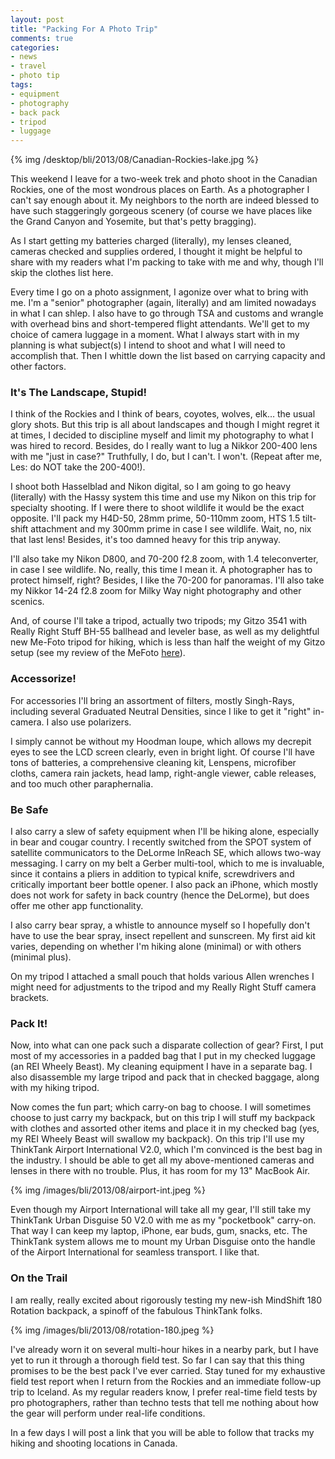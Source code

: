 ```yaml
---
layout: post
title: "Packing For A Photo Trip"
comments: true
categories:
- news
- travel
- photo tip
tags:
- equipment
- photography
- back pack
- tripod
- luggage
---
```


{% img /desktop/bli/2013/08/Canadian-Rockies-lake.jpg %}

This weekend I leave for a two-week trek and photo shoot in the Canadian Rockies, one of the most wondrous places on Earth. As a photographer I can't say enough about it. My neighbors to the north are indeed blessed to have such staggeringly gorgeous scenery (of course we have places like the Grand Canyon and Yosemite, but that's petty bragging). 

<!-- more -->

As I start getting my batteries charged (literally), my lenses cleaned, cameras checked and supplies ordered, I thought it might be helpful to share with my readers what I'm packing to take with me and why, though I'll skip the clothes list here.

Every time I go on a photo assignment, I agonize over what to bring with me. I'm a "senior" photographer (again, literally) and am limited nowadays in what I can shlep. I also have to go through TSA and customs and wrangle with overhead bins and short-tempered flight attendants. We'll get to my choice of camera luggage in a moment. What I always start with in my planning is what subject(s) I intend to shoot and what I will need to accomplish that. Then I whittle down the list based on carrying capacity and other factors. 

### It's The Landscape, Stupid!

I think of the Rockies and I think of bears, coyotes, wolves, elk… the usual glory shots. But this trip is all about landscapes and though I might regret it at times, I decided to discipline myself and limit my photography to what I was hired to record. Besides, do I really want to lug a Nikkor 200-400 lens with me "just in case?" Truthfully, I do, but I can't. I won't. (Repeat after me, Les: do NOT take the 200-400!). 

I shoot both Hasselblad and Nikon digital, so I am going to go heavy (literally) with the Hassy system this time and use my Nikon on this trip for specialty shooting. If I were there to shoot wildlife it would be the exact opposite. I'll pack my H4D-50, 28mm prime, 50-110mm zoom, HTS 1.5 tilt-shift attachment and my 300mm prime in case I see wildlife. Wait, no, nix that last lens! Besides, it's too damned heavy for this trip anyway.

I'll also take my Nikon D800, and 70-200 f2.8 zoom, with 1.4 teleconverter, in case I see wildlife. No, really, this time I mean it. A photographer has to protect himself, right? Besides, I like the 70-200 for panoramas. I'll also take my Nikkor 14-24 f2.8 zoom for Milky Way night photography and other scenics. 

And, of course I'll take a tripod, actually two tripods; my Gitzo 3541 with Really Right Stuff BH-55 ballhead and leveler base, as well as my delightful new Me-Foto tripod for hiking, which is less than half the weight of my Gitzo setup (see my review of the MeFoto [here](http://www.lesterpickerphoto.com/2013/06/12/the-me-foto-travel-tripod-a-review/)). 

### Accessorize!

For accessories I'll bring an assortment of filters, mostly Singh-Rays, including several Graduated Neutral Densities, since I like to get it "right" in-camera. I also use polarizers. 

I simply cannot be without my Hoodman loupe, which allows my decrepit eyes to see the LCD screen clearly, even in bright light. Of course I'll have tons of batteries, a comprehensive cleaning kit, Lenspens, microfiber cloths, camera rain jackets, head lamp, right-angle viewer, cable releases, and too much other paraphernalia. 

### Be Safe

I also carry a slew of safety equipment when I'll be hiking alone, especially in bear and cougar country. I recently switched from the SPOT system of satellite communicators to the DeLorme InReach SE, which allows two-way messaging. I carry on my belt a Gerber multi-tool, which to me is invaluable, since it contains a pliers in addition to typical knife, screwdrivers and critically important beer bottle opener. I also pack an iPhone, which mostly does not work for safety in back country (hence the DeLorme), but does offer me other app functionality. 

I also carry bear spray, a whistle to announce myself so I hopefully don't have to use the bear spray, insect repellent and sunscreen. My first aid kit varies, depending on whether I'm hiking alone (minimal) or with others (minimal plus).  

On my tripod I attached a small pouch that holds various Allen wrenches I might need for adjustments to the tripod and my Really Right Stuff camera brackets. 


### Pack It!

Now, into what can one pack such a disparate collection of gear? First, I put most of my accessories in a padded bag that I put in my checked luggage (an REI Wheely Beast). My cleaning equipment I have in a separate bag. I also disassemble my large tripod and pack that in checked baggage, along with my hiking tripod. 

Now comes the fun part; which carry-on bag to choose. I will sometimes choose to just carry my backpack, but on this trip I will stuff my backpack with clothes and assorted other items and place it in my checked bag (yes, my REI Wheely Beast will swallow my backpack). On this trip I'll use my ThinkTank Airport International V2.0, which I'm convinced is the best bag in the industry. I should be able to get all my above-mentioned cameras and lenses in there with no trouble. Plus, it has room for my 13" MacBook Air. 

{% img /images/bli/2013/08/airport-int.jpeg %}

Even though my Airport International will take all my gear, I'll still take my ThinkTank Urban Disguise 50 V2.0 with me as my "pocketbook" carry-on. That way I can keep my laptop, iPhone, ear buds, gum, snacks, etc. The ThinkTank system allows me to mount my Urban Disguise onto the handle of the Airport International for seamless transport. I like that. 

### On the Trail

I am really, really excited about rigorously testing my new-ish MindShift 180 Rotation backpack, a spinoff of the fabulous ThinkTank folks. 

{% img /images/bli/2013/08/rotation-180.jpeg %}

I've already worn it on several multi-hour hikes in a nearby park, but I have yet to run it through a thorough field test. So far I can say that this thing promises to be the best pack I've ever carried. Stay tuned for my exhaustive field test report when I return from the Rockies and an immediate follow-up trip to Iceland. As my regular readers know, I prefer real-time field tests by pro photographers, rather than techno tests that tell me nothing about how the gear will perform under real-life conditions. 

In a few days I will post a link that you will be able to follow that tracks my hiking and shooting locations in Canada. 